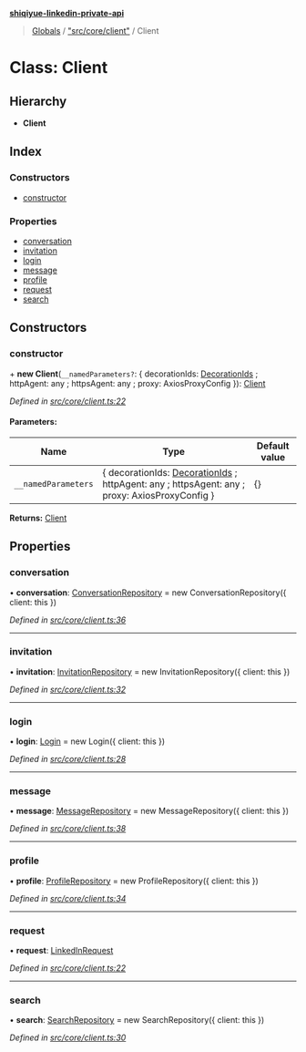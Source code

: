 **[shiqiyue-linkedin-private-api](../README.md)**

> [Globals](../globals.md) / ["src/core/client"](../modules/_src_core_client_.md) / Client

# Class: Client

## Hierarchy

* **Client**

## Index

### Constructors

* [constructor](_src_core_client_.client.md#constructor)

### Properties

* [conversation](_src_core_client_.client.md#conversation)
* [invitation](_src_core_client_.client.md#invitation)
* [login](_src_core_client_.client.md#login)
* [message](_src_core_client_.client.md#message)
* [profile](_src_core_client_.client.md#profile)
* [request](_src_core_client_.client.md#request)
* [search](_src_core_client_.client.md#search)

## Constructors

### constructor

\+ **new Client**(`__namedParameters?`: { decorationIds: [DecorationIds](../interfaces/_src_core_decorationids_.decorationids.md) ; httpAgent: any ; httpsAgent: any ; proxy: AxiosProxyConfig  }): [Client](_src_core_client_.client.md)

*Defined in [src/core/client.ts:22](https://github.com/shiqiyue/linkedin-private-api/blob/ff42743/src/core/client.ts#L22)*

#### Parameters:

Name | Type | Default value |
------ | ------ | ------ |
`__namedParameters` | { decorationIds: [DecorationIds](../interfaces/_src_core_decorationids_.decorationids.md) ; httpAgent: any ; httpsAgent: any ; proxy: AxiosProxyConfig  } | {} |

**Returns:** [Client](_src_core_client_.client.md)

## Properties

### conversation

•  **conversation**: [ConversationRepository](_src_repositories_conversation_repository_.conversationrepository.md) = new ConversationRepository({ client: this })

*Defined in [src/core/client.ts:36](https://github.com/shiqiyue/linkedin-private-api/blob/ff42743/src/core/client.ts#L36)*

___

### invitation

•  **invitation**: [InvitationRepository](_src_repositories_invitation_repository_.invitationrepository.md) = new InvitationRepository({ client: this })

*Defined in [src/core/client.ts:32](https://github.com/shiqiyue/linkedin-private-api/blob/ff42743/src/core/client.ts#L32)*

___

### login

•  **login**: [Login](_src_core_login_.login.md) = new Login({ client: this })

*Defined in [src/core/client.ts:28](https://github.com/shiqiyue/linkedin-private-api/blob/ff42743/src/core/client.ts#L28)*

___

### message

•  **message**: [MessageRepository](_src_repositories_message_repository_.messagerepository.md) = new MessageRepository({ client: this })

*Defined in [src/core/client.ts:38](https://github.com/shiqiyue/linkedin-private-api/blob/ff42743/src/core/client.ts#L38)*

___

### profile

•  **profile**: [ProfileRepository](_src_repositories_profile_repository_.profilerepository.md) = new ProfileRepository({ client: this })

*Defined in [src/core/client.ts:34](https://github.com/shiqiyue/linkedin-private-api/blob/ff42743/src/core/client.ts#L34)*

___

### request

•  **request**: [LinkedInRequest](_src_core_linkedin_request_.linkedinrequest.md)

*Defined in [src/core/client.ts:22](https://github.com/shiqiyue/linkedin-private-api/blob/ff42743/src/core/client.ts#L22)*

___

### search

•  **search**: [SearchRepository](_src_repositories_search_repository_.searchrepository.md) = new SearchRepository({ client: this })

*Defined in [src/core/client.ts:30](https://github.com/shiqiyue/linkedin-private-api/blob/ff42743/src/core/client.ts#L30)*
